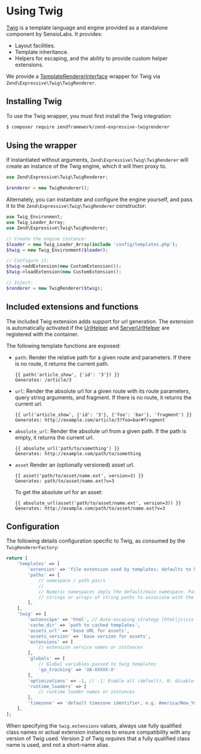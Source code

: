 # Using Twig

[Twig](http://twig.sensiolabs.org/) is a template language and engine provided
as a standalone component by SensioLabs. It provides:

- Layout facilities.
- Template inheritance.
- Helpers for escaping, and the ability to provide custom helper extensions.

We provide a [TemplateRendererInterface](interface.md) wrapper for Twig via
`Zend\Expressive\Twig\TwigRenderer`.

## Installing Twig

To use the Twig wrapper, you must first install the Twig integration:

```bash
$ composer require zendframework/zend-expressive-twigrenderer
```

## Using the wrapper

If instantiated without arguments, `Zend\Expressive\Twig\TwigRenderer` will create
an instance of the Twig engine, which it will then proxy to.

```php
use Zend\Expressive\Twig\TwigRenderer;

$renderer = new TwigRenderer();
```

Alternately, you can instantiate and configure the engine yourself, and pass it
to the `Zend\Expressive\Twig\TwigRenderer` constructor:

```php
use Twig_Environment;
use Twig_Loader_Array;
use Zend\Expressive\Twig\TwigRenderer;

// Create the engine instance:
$loader = new Twig_Loader_Array(include 'config/templates.php');
$twig = new Twig_Environment($loader);

// Configure it:
$twig->addExtension(new CustomExtension());
$twig->loadExtension(new CustomExtension();

// Inject:
$renderer = new TwigRenderer($twig);
```

## Included extensions and functions

The included Twig extension adds support for url generation. The extension is
automatically activated if the [UrlHelper](../helpers/url-helper.md) and
[ServerUrlHelper](../helpers/server-url-helper.md) are registered with the
container.

The following template functions are exposed:

- ``path``: Render the relative path for a given route and parameters. If there
  is no route, it returns the current path.

  ```twig
  {{ path('article_show', {'id': '3'}) }}
  Generates: /article/3
  ```

- ``url``: Render the absolute url for a given route with its route parameters,
  query string arguments, and fragment. If there is no route, it returns the
  current url.

  ```twig
  {{ url('article_show', {'id': '3'}, {'foo': 'bar'}, 'fragment') }}
  Generates: http://example.com/article/3?foo=bar#fragment
  ```

- ``absolute_url``: Render the absolute url from a given path. If the path is
  empty, it returns the current url.

  ```twig
  {{ absolute_url('path/to/something') }}
  Generates: http://example.com/path/to/something
  ```

- ``asset`` Render an (optionally versioned) asset url.

  ```twig
  {{ asset('path/to/asset/name.ext', version=3) }}
  Generates: path/to/asset/name.ext?v=3
  ```

  To get the absolute url for an asset:

  ```twig
  {{ absolute_url(asset('path/to/asset/name.ext', version=3)) }}
  Generates: http://example.com/path/to/asset/name.ext?v=3
  ```

## Configuration

The following details configuration specific to Twig, as consumed by the
`TwigRendererFactory`:

```php
return [
    'templates' => [
        'extension' => 'file extension used by templates; defaults to html.twig',
        'paths' => [
            // namespace / path pairs
            //
            // Numeric namespaces imply the default/main namespace. Paths may be
            // strings or arrays of string paths to associate with the namespace.
        ],
    ],
    'twig' => [
        'autoescape' => 'html', // Auto-escaping strategy [html|js|css|url|false]
        'cache_dir' => 'path to cached templates',
        'assets_url' => 'base URL for assets',
        'assets_version' => 'base version for assets',
        'extensions' => [
            // extension service names or instances
        ],
        'globals' => [
            // Global variables passed to twig templates
            'ga_tracking' => 'UA-XXXXX-X'
        ],
        'optimizations' => -1, // -1: Enable all (default), 0: disable optimizations
        'runtime_loaders' => [
            // runtime loader names or instances
        ],
        'timezone' => 'default timezone identifier, e.g. America/New_York',
    ],
];
```

When specifying the `twig.extensions` values, always use fully qualified class
names or actual extension instances to ensure compatibility with any version of
Twig used. Version 2 of Twig _requires_ that a fully qualified class name is
used, and not a short-name alias.
